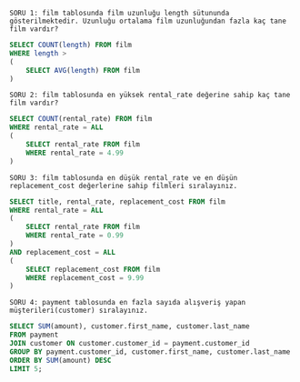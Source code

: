 `SORU 1: film tablosunda film uzunluğu length sütununda gösterilmektedir. Uzunluğu ortalama film uzunluğundan fazla kaç tane film vardır?`
```SQL
SELECT COUNT(length) FROM film
WHERE length > 
(
	SELECT AVG(length) FROM film
)
```
`SORU 2: film tablosunda en yüksek rental_rate değerine sahip kaç tane film vardır?`
```SQL
SELECT COUNT(rental_rate) FROM film
WHERE rental_rate = ALL
(
	SELECT rental_rate FROM film
	WHERE rental_rate = 4.99 
)
```
`SORU 3: film tablosunda en düşük rental_rate ve en düşün replacement_cost değerlerine sahip filmleri sıralayınız.`
```SQL
SELECT title, rental_rate, replacement_cost FROM film
WHERE rental_rate = ALL
(
	SELECT rental_rate FROM film
	WHERE rental_rate = 0.99
)
AND replacement_cost = ALL
(
	SELECT replacement_cost FROM film
	WHERE replacement_cost = 9.99
)
```
`SORU 4: payment tablosunda en fazla sayıda alışveriş yapan müşterileri(customer) sıralayınız.`
```SQL
SELECT SUM(amount), customer.first_name, customer.last_name
FROM payment
JOIN customer ON customer.customer_id = payment.customer_id
GROUP BY payment.customer_id, customer.first_name, customer.last_name
ORDER BY SUM(amount) DESC
LIMIT 5;
```
